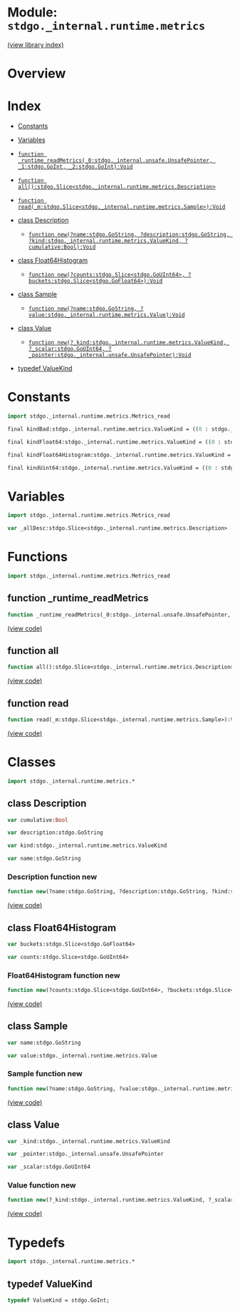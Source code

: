 # Module: `stdgo._internal.runtime.metrics`

[(view library index)](../../../stdgo.md)


# Overview


# Index


- [Constants](<#constants>)

- [Variables](<#variables>)

- [`function _runtime_readMetrics(_0:stdgo._internal.unsafe.UnsafePointer, _1:stdgo.GoInt, _2:stdgo.GoInt):Void`](<#function-_runtime_readmetrics>)

- [`function all():stdgo.Slice<stdgo._internal.runtime.metrics.Description>`](<#function-all>)

- [`function read(_m:stdgo.Slice<stdgo._internal.runtime.metrics.Sample>):Void`](<#function-read>)

- [class Description](<#class-description>)

  - [`function new(?name:stdgo.GoString, ?description:stdgo.GoString, ?kind:stdgo._internal.runtime.metrics.ValueKind, ?cumulative:Bool):Void`](<#description-function-new>)

- [class Float64Histogram](<#class-float64histogram>)

  - [`function new(?counts:stdgo.Slice<stdgo.GoUInt64>, ?buckets:stdgo.Slice<stdgo.GoFloat64>):Void`](<#float64histogram-function-new>)

- [class Sample](<#class-sample>)

  - [`function new(?name:stdgo.GoString, ?value:stdgo._internal.runtime.metrics.Value):Void`](<#sample-function-new>)

- [class Value](<#class-value>)

  - [`function new(?_kind:stdgo._internal.runtime.metrics.ValueKind, ?_scalar:stdgo.GoUInt64, ?_pointer:stdgo._internal.unsafe.UnsafePointer):Void`](<#value-function-new>)

- [typedef ValueKind](<#typedef-valuekind>)

# Constants


```haxe
import stdgo._internal.runtime.metrics.Metrics_read
```


```haxe
final kindBad:stdgo._internal.runtime.metrics.ValueKind = ((0 : stdgo._internal.runtime.metrics.Metrics_ValueKind.ValueKind))
```


```haxe
final kindFloat64:stdgo._internal.runtime.metrics.ValueKind = ((0 : stdgo._internal.runtime.metrics.Metrics_ValueKind.ValueKind))
```


```haxe
final kindFloat64Histogram:stdgo._internal.runtime.metrics.ValueKind = ((0 : stdgo._internal.runtime.metrics.Metrics_ValueKind.ValueKind))
```


```haxe
final kindUint64:stdgo._internal.runtime.metrics.ValueKind = ((0 : stdgo._internal.runtime.metrics.Metrics_ValueKind.ValueKind))
```


# Variables


```haxe
import stdgo._internal.runtime.metrics.Metrics_read
```


```haxe
var _allDesc:stdgo.Slice<stdgo._internal.runtime.metrics.Description>
```


# Functions


```haxe
import stdgo._internal.runtime.metrics.Metrics_read
```


## function \_runtime\_readMetrics


```haxe
function _runtime_readMetrics(_0:stdgo._internal.unsafe.UnsafePointer, _1:stdgo.GoInt, _2:stdgo.GoInt):Void
```


[\(view code\)](<./Metrics_read.hx#L2>)


## function all


```haxe
function all():stdgo.Slice<stdgo._internal.runtime.metrics.Description>
```


[\(view code\)](<./Metrics_read.hx#L2>)


## function read


```haxe
function read(_m:stdgo.Slice<stdgo._internal.runtime.metrics.Sample>):Void
```


[\(view code\)](<./Metrics_read.hx#L2>)


# Classes


```haxe
import stdgo._internal.runtime.metrics.*
```


## class Description


```haxe
var cumulative:Bool
```


```haxe
var description:stdgo.GoString
```


```haxe
var kind:stdgo._internal.runtime.metrics.ValueKind
```


```haxe
var name:stdgo.GoString
```


### Description function new


```haxe
function new(?name:stdgo.GoString, ?description:stdgo.GoString, ?kind:stdgo._internal.runtime.metrics.ValueKind, ?cumulative:Bool):Void
```


[\(view code\)](<./Metrics_Description.hx#L7>)


## class Float64Histogram


```haxe
var buckets:stdgo.Slice<stdgo.GoFloat64>
```


```haxe
var counts:stdgo.Slice<stdgo.GoUInt64>
```


### Float64Histogram function new


```haxe
function new(?counts:stdgo.Slice<stdgo.GoUInt64>, ?buckets:stdgo.Slice<stdgo.GoFloat64>):Void
```


[\(view code\)](<./Metrics_Float64Histogram.hx#L5>)


## class Sample


```haxe
var name:stdgo.GoString
```


```haxe
var value:stdgo._internal.runtime.metrics.Value
```


### Sample function new


```haxe
function new(?name:stdgo.GoString, ?value:stdgo._internal.runtime.metrics.Value):Void
```


[\(view code\)](<./Metrics_Sample.hx#L5>)


## class Value


```haxe
var _kind:stdgo._internal.runtime.metrics.ValueKind
```


```haxe
var _pointer:stdgo._internal.unsafe.UnsafePointer
```


```haxe
var _scalar:stdgo.GoUInt64
```


### Value function new


```haxe
function new(?_kind:stdgo._internal.runtime.metrics.ValueKind, ?_scalar:stdgo.GoUInt64, ?_pointer:stdgo._internal.unsafe.UnsafePointer):Void
```


[\(view code\)](<./Metrics_Value.hx#L6>)


# Typedefs


```haxe
import stdgo._internal.runtime.metrics.*
```


## typedef ValueKind


```haxe
typedef ValueKind = stdgo.GoInt;
```


